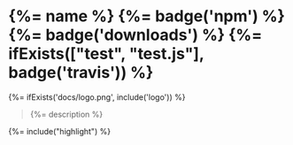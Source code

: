 # {%= name %} {%= badge('npm') %} {%= badge('downloads') %} {%= ifExists(["test", "test.js"], badge('travis')) %}

{%= ifExists('docs/logo.png', include('logo')) %}

> {%= description %}

{%= include("highlight") %}
